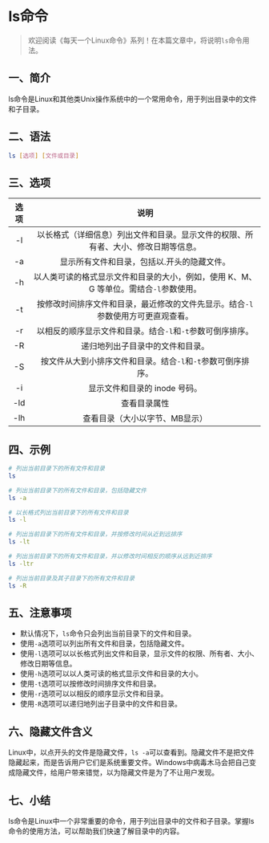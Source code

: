 # ls命令



> 欢迎阅读《每天一个Linux命令》系列！在本篇文章中，将说明`ls`命令用法。
>

## 一、简介

ls命令是Linux和其他类Unix操作系统中的一个常用命令，用于列出目录中的文件和子目录。



## 二、语法

```bash
ls [选项] [文件或目录]
```



## 三、选项

| 选项 |                             说明                             |
| :--: | :----------------------------------------------------------: |
|  -l  | 以长格式（详细信息）列出文件和目录。显示文件的权限、所有者、大小、修改日期等信息。 |
|  -a  |         显示所有文件和目录，包括以.开头的隐藏文件。          |
|  -h  | 以人类可读的格式显示文件和目录的大小，例如，使用 K、M、G 等单位。需结合`-l`参数使用。 |
|  -t  | 按修改时间排序文件和目录，最近修改的文件先显示。结合`-l`参数使用方可更直观查看。 |
|  -r  |  以相反的顺序显示文件和目录。结合`-l`和`-t`参数可倒序排序。  |
|  -R  |               递归地列出子目录中的文件和目录。               |
|  -S  | 按文件从大到小排序文件和目录。结合`-l`和`-t`参数可倒序排序。 |
|  -i  |                显示文件和目录的 inode 号码。                 |
| -ld  |                         查看目录属性                         |
| -lh  |                查看目录（大小以字节、MB显示）                |



## 四、示例

```bash
# 列出当前目录下的所有文件和目录
ls

# 列出当前目录下的所有文件和目录，包括隐藏文件
ls -a

# 以长格式列出当前目录下的所有文件和目录
ls -l

# 列出当前目录下的所有文件和目录，并按修改时间从近到远排序
ls -lt

# 列出当前目录下的所有文件和目录，并以修改时间相反的顺序从远到近排序
ls -ltr

# 列出当前目录及其子目录下的所有文件和目录
ls -R
```



## 五、注意事项

- 默认情况下，`ls`命令只会列出当前目录下的文件和目录。
- 使用`-a`选项可以列出所有文件和目录，包括隐藏文件。
- 使用`-l`选项可以以长格式列出文件和目录，显示文件的权限、所有者、大小、修改日期等信息。
- 使用`-h`选项可以以人类可读的格式显示文件和目录的大小。
- 使用`-t`选项可以按修改时间排序文件和目录。
- 使用`-r`选项可以以相反的顺序显示文件和目录。
- 使用`-R`选项可以递归地列出子目录中的文件和目录。



## 六、隐藏文件含义

Linux中，以点开头的文件是隐藏文件，`ls -a`可以查看到。隐藏文件不是把文件隐藏起来，而是告诉用户它们是系统重要文件。Windows中病毒木马会把自己变成隐藏文件，给用户带来错觉，以为隐藏文件是为了不让用户发现。



## 七、小结

ls命令是Linux中一个非常重要的命令，用于列出目录中的文件和子目录。掌握ls命令的使用方法，可以帮助我们快速了解目录中的内容。